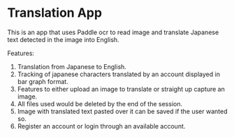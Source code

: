 # Translation App
This is an app that uses Paddle ocr to read image and translate Japanese text detected in the image into English.

Features:
1. Translation from Japanese to English.
2. Tracking of japanese characters translated by an account displayed in bar graph format.
3. Features to either upload an image to translate or straight up capture an image.
4. All files used would be deleted by the end of the session.
5. Image with translated text pasted over it can be saved if the user wanted so.
6. Register an account or login through an available account.
 
